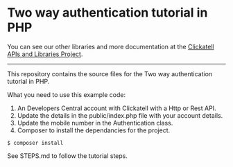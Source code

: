 # Two way authentication tutorial in PHP

You can see our other libraries and more documentation at the [Clickatell APIs and Libraries Project](http://clickatell.github.io/).

------------------------------------

This repository contains the source files for the Two way authentication tutorial in PHP.

What you need to use this example code:

1. An Developers Central account with Clickatell with a Http or Rest API.
2. Update the details in the public/index.php file with your account details.
3. Update the mobile number in the Authentication class.
4. Composer to install the dependancies for the project.
  
  ```
  $ composer install
  ```

See STEPS.md to follow the tutorial steps.


